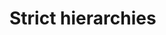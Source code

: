 
<!-- ======================================================================= -->
# Strict hierarchies
